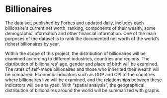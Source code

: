# Billionaires
 

The data set, published by Forbes and updated daily, includes each billionaire's current net worth, ranking, components of their wealth, some demographic information and other financial information. One of the main purposes of the dataset is to rank the documented net worth of the world's richest billionaires by year.

Within the scope of this project, the distribution of billionaires will be examined according to different industries, countries and regions. The distribution of billionaires' age, gender and place of birth will be examined. The rates of self-made billionaires and those who inherited their wealth will be compared. Economic indicators such as GDP and CPI of the countries where billionaires live will be examined, and the relationships between these indicators will be analyzed. With “spatial analysis”, the geographical distribution of billionaires around the world will be summarized with graphs.
